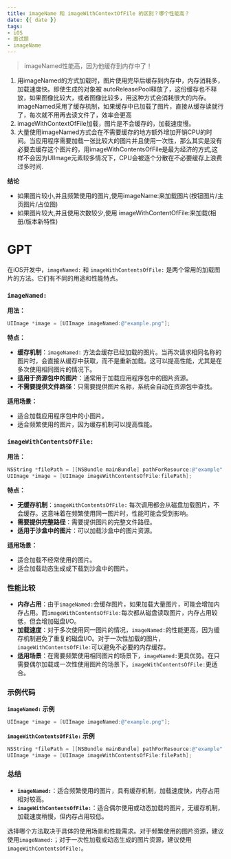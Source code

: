 ```yaml
---
title: imageName 和 imageWithContextOfFile 的区别？哪个性能高？
date: {{ date }}
tags:
- iOS
- 面试题
- imageName
---
```


> imageNamed性能高，因为他缓存到内存中了！

1. 用imageNamed的方式加载时，图片使用完毕后缓存到内存中，内存消耗多，加载速度快。即使生成的对象被 autoReleasePool释放了，这份缓存也不释放，如果图像比较大，或者图像比较多，用这种方式会消耗很大的内存。imageNamed采用了缓存机制，如果缓存中已加载了图片，直接从缓存读就行了，每次就不用再去读文件了，效率会更高 
2. imageWithContextOfFile加载，图片是不会缓存的，加载速度慢。
3. 大量使用imageNamed方式会在不需要缓存的地方额外增加开销CPU的时间。当应用程序需要加载一张比较大的图片并且使用一次性，那么其实是没有必要去缓存这个图片的，用imageWithContentsOfFile是最为经济的方式,这样不会因为UIImage元素较多情况下，CPU会被逐个分散在不必要缓存上浪费过多时间.

**结论**

* 如果图片较小,并且频繁使用的图片,使用imageName:来加载图片(按钮图片/主页图片/占位图)
* 如果图片较大,并且使用次数较少,使用 imageWithContentOfFile:来加载(相册/版本新特性)


# GPT

在iOS开发中，`imageNamed:` 和 `imageWithContentsOfFile:` 是两个常用的加载图片的方法。它们有不同的用途和性能特点。

### `imageNamed:`

**用法：**

```objective-c
UIImage *image = [UIImage imageNamed:@"example.png"];
```

**特点：**

- **缓存机制**：`imageNamed:` 方法会缓存已经加载的图片。当再次请求相同名称的图片时，会直接从缓存中获取，而不是重新加载。这可以提高性能，尤其是在多次使用相同图片的情况下。
- **适用于资源包中的图片**：通常用于加载应用程序包中的图片资源。
- **不需要提供文件路径**：只需要提供图片名称，系统会自动在资源包中查找。

**适用场景：**

- 适合加载应用程序包中的小图片。
- 适合频繁使用的图片，因为缓存机制可以提高性能。

### `imageWithContentsOfFile:`

**用法：**

```objective-c
NSString *filePath = [[NSBundle mainBundle] pathForResource:@"example" ofType:@"png"];
UIImage *image = [UIImage imageWithContentsOfFile:filePath];
```

**特点：**

- **无缓存机制**：`imageWithContentsOfFile:` 每次调用都会从磁盘加载图片，不会缓存。这意味着在频繁使用同一图片时，性能可能会受到影响。
- **需要提供完整路径**：需要提供图片的完整文件路径。
- **适用于沙盒中的图片**：可以加载沙盒中的图片资源。

**适用场景：**

- 适合加载不经常使用的图片。
- 适合加载动态生成或下载到沙盒中的图片。

### 性能比较

- **内存占用**：由于`imageNamed:`会缓存图片，如果加载大量图片，可能会增加内存占用。而`imageWithContentsOfFile:`每次都从磁盘读取图片，内存占用较低，但会增加磁盘I/O。
- **加载速度**：对于多次使用同一图片的情况，`imageNamed:`的性能更高，因为缓存机制避免了重复的磁盘I/O。对于一次性加载的图片，`imageWithContentsOfFile:`可以避免不必要的内存缓存。
- **适用场景**：在需要频繁使用相同图片的场景下，`imageNamed:`更具优势。在只需要偶尔加载或一次性使用图片的场景下，`imageWithContentsOfFile:`更适合。

### 示例代码

**`imageNamed:` 示例**

```objective-c
UIImage *image = [UIImage imageNamed:@"example.png"];
```

**`imageWithContentsOfFile:` 示例**

```objective-c
NSString *filePath = [[NSBundle mainBundle] pathForResource:@"example" ofType:@"png"];
UIImage *image = [UIImage imageWithContentsOfFile:filePath];
```

### 总结

- **`imageNamed:`**：适合频繁使用的图片，具有缓存机制，加载速度快，内存占用相对较高。
- **`imageWithContentsOfFile:`**：适合偶尔使用或动态加载的图片，无缓存机制，加载速度稍慢，但内存占用较低。

选择哪个方法取决于具体的使用场景和性能需求。对于频繁使用的图片资源，建议使用`imageNamed:`；对于一次性加载或动态生成的图片资源，建议使用`imageWithContentsOfFile:`。